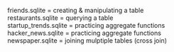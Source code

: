 friends.sqlite = creating & manipulating a table  
restaurants.sqlite = querying a table  
startup_trends.sqlite = practicing aggregate functions  
hacker_news.sqlite = practicing aggregate functions  
newspaper.sqlite = joining mulptiple tables (cross join)  
